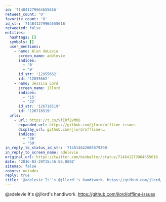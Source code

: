 ```yaml
---
id: '714841279964655616'
retweet_count: '0'
favorite_count: '0'
id_str: '714841279964655616'
retweeted: false
entities:
  hashtags: []
  symbols: []
  user_mentions:
    - name: Alan deLevie
      screen_name: adelevie
      indices:
        - '0'
        - '9'
      id_str: '12855662'
      id: '12855662'
    - name: Jessica Lord
      screen_name: jllord
      indices:
        - '15'
        - '22'
      id_str: '126718519'
      id: '126718519'
  urls:
    - url: https://t.co/9fIRfZvMhD
      expanded_url: https://github.com/jlord/offline-issues
      display_url: github.com/jlord/offline-…
      indices:
        - '36'
        - '59'
in_reply_to_status_id_str: '714514642605879300'
in_reply_to_screen_name: adelevie
original_url: https://twitter.com/benbalter/status/714841279964655616
date: '2016-03-29T15:46:56.000Z'
sitemap: false
robots: noindex
reply: true
title: '@adelevie It''s @jllord''s handiwork. https://github.com/jlord/offline-issues'
---
```


@adelevie It's @jllord's handiwork. https://github.com/jlord/offline-issues